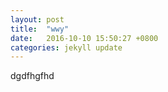```yaml
---
layout: post
title:  "wwy"
date:   2016-10-10 15:50:27 +0800
categories: jekyll update
---
```



dgdfhgfhd


[jekyll-docs]: http://jekyllrb.com/docs/home
[jekyll-gh]:   https://github.com/jekyll/jekyll
[jekyll-talk]: https://talk.jekyllrb.com/
